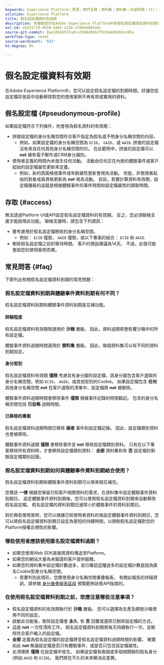 ```yaml
---
keywords: Experience Platform；首頁；熱門主題；資料集；資料集；存留時間；ttl；存留時間；假名；假名設定檔；資料有效期；有效期；
solution: Experience Platform
title: 假名設定檔資料有效期
description: 本檔案提供在Adobe Experience Platform中為假名設定檔設定資料到期日的一般指引。
exl-id: e8d31718-0b50-44b5-a15b-17668a063a9c
source-git-commit: 8ae18565937adca3596d8663f9c9e6d84b0ce95a
workflow-type: tm+mt
source-wordcount: '923'
ht-degree: 0%

---
```


# 假名設定檔資料有效期

在Adobe Experience Platform中，您可以設定假名設定檔的到期時間，好讓您從設定檔存放區中自動移除對您的使用案例不再有效或實用的資料。

## 假名設定檔 {#pseudonymous-profile}

如果設定檔符合下列條件，則會視為假名資料的有效期：

- 拼接設定檔的身分名稱空間符合客戶指定為假名或不明身分名稱空間的內容。
   - 例如，如果設定檔的身分名稱空間為 `ECID`， `GAID`，或 `AAID`. 拼接的設定檔沒有來自任何其他身分名稱空間的ID。 在此範例中，拼接的設定檔可以 **not** 擁有電子郵件或CRM身分識別。
- 使用者定義的時間內未發生任何活動。 活動由任何正在內嵌的體驗事件或客戶起始的設定檔屬性更新來定義。
   - 例如，新的頁面檢視事件或年齡屬性更新會視為活動。 但是，非使用者起始的對象成員資格更新為 **not** 視為活動。 目前，若要計算資料有效期，設定檔層級的追蹤是根據體驗事件的事件時間和設定檔屬性的擷取時間。

## 存取 {#access}

無法透過Platform UI或API設定假名設定檔資料的有效期。 反之，您必須聯絡支援才能啟用此功能。 聯絡支援時，請包含下列資訊：

- 要考慮用於假名設定檔刪除的身分名稱空間。
   - 例如： `ECID` 僅限， `AAID` 僅限，或以下專案的組合： `ECID` 和 `AAID`.
- 刪除假名設定檔之前的等待時間。 客戶的預設建議為14天。 不過，此值可能會因您的使用案例而異。

## 常見問答 {#faq}

下節列出有關假名設定檔資料到期的常見問題：

### 假名設定檔資料到期與體驗事件資料到期有何不同？

假名設定檔資料到期和體驗事件資料到期是互補功能。

#### 詳細程度

假名設定檔資料有效期限適用於 **沙箱** 層級。 因此，資料過期將會影響沙箱中的所有設定檔。

體驗事件資料過期時間適用於 **資料集** 層級。 因此，每個資料集可以有不同的資料到期設定。

#### 身分型別

假名設定檔資料有效期 **僅限** 考慮具有身分圖的設定檔，該身分圖包含客戶選取的身分名稱空間，例如 `ECID`， `AAID`，或其他型別的Cookie。 如果設定檔包含 **任何** 其他身分名稱空間 **not** 在客戶選取的清單中，設定檔將 **not** 被刪除。

體驗事件資料過期時間會移除事件 **僅限** 根據事件記錄的時間戳記。 包含的身分名稱空間包括 **已忽略** 過期時間。

#### 已移除的專案

假名設定檔資料過期時間已移除 **兩者** 事件和設定檔記錄。 因此，設定檔類別資料也會被移除。

體驗事件資料過期 **僅限** 會移除事件並 **not** 移除設定檔類別資料。 只有在以下專案移除所有資料時，才會移除設定檔類別資料： **全部** 資料集和有 **否** 設定檔的剩餘設定檔類別記錄。

### 假名設定檔資料到期如何與體驗事件資料到期結合使用？

假名設定檔資料到期和體驗事件資料到期可以用來相互補充。

您應該 **一律** 根據您保留已知客戶相關資料的需求，在資料集中設定體驗事件資料到期日。 設定體驗事件資料到期後，您可以使用假名設定檔資料到期來自動移除假名設定檔。 假名設定檔的資料到期日通常小於體驗事件的資料到期日。

對於典型使用案例，您可以根據已知使用者資料的值設定體驗事件資料到期日，您可以將假名設定檔資料到期日設定為更短的持續時間，以限制假名設定檔對您的Platform授權合規性的影響。

### 哪些使用者應該使用匿名設定檔資料過期？

- 如果您使用Web SDK直接將資料傳送至Platform。
- 如果您的網站大量為未驗證的客戶提供服務。
- 如果您的資料集中設定檔計數過多，並已確認這種過多的設定檔計數是因為匿名Cookie型身分名稱空間。
   - 若要判別此情形，您應使用身分名稱空間重疊報表。 有關此報告的詳細資訊，請參閱 [身分重疊報表區段](./api/preview-sample-status.md#identity-overlap-report) 預覽範例狀態API指南的。

### 在使用假名設定檔資料到期之前，您應注意哪些注意事項？

- 假名設定檔資料的有效期執行於 **沙箱** 層級。 您可以選擇為生產及開發沙箱使用不同的設定。
- 啟動此功能後，刪除設定檔會 **永久**. 有 **否** 回覆或還原已刪除設定檔的方式。
- 這是 **not** 一次性清除工作。 假名設定檔資料到期將每天持續執行一次，並刪除符合客戶輸入的設定檔。
- **全部** 定義為假名設定檔的設定檔將受假名設定檔資料過期時間的影響。 確實如此 **not** 無論設定檔是否只有體驗事件，或是否只包含設定檔屬性。
- 此清理將 **僅限** 在設定檔中發生。 如果設定檔有兩個或多個相關聯的假名身分(例如 `AAID` 和 `ECID`)。 我們將在不久的未來解決此差異。
